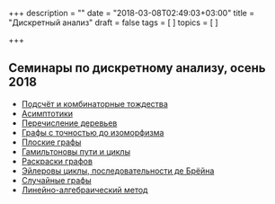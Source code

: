 +++
description = ""
date = "2018-03-08T02:49:03+03:00"
title = "Дискретный анализ"
draft = false
tags = [
]
topics = [
]

+++

## Семинары по дискретному анализу, осень 2018

- [Подсчёт и комбинаторные тождества](1.pdf)
- [Асимптотики](2.pdf)
- [Перечисление деревьев](3.pdf)
- [Графы с точностью до изоморфизма](4.pdf)
- [Плоские графы](5.pdf)
- [Гамильтоновы пути и циклы](6.pdf)
- [Раскраски графов](7.pdf)
- [Эйлеровы циклы, последовательности де Брёйна](8.pdf)
- [Случайные графы](9.pdf)
- [Линейно-алгебраический метод](10.pdf)
